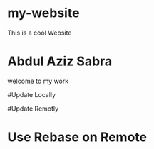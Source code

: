 # my-website

This is a cool Website

# Abdul Aziz Sabra
welcome to my work

#Update Locally

#Update Remotly

# Use Rebase on Remote
